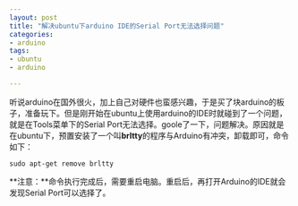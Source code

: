 ```yaml
---
layout: post
title: "解决ubuntu下arduino IDE的Serial Port无法选择问题"
categories:
- arduino
tags:
- ubuntu
- arduino

---
```

听说arduino在国外很火，加上自己对硬件也蛮感兴趣，于是买了块arduino的板子，准备玩下。但是刚开始在ubuntu上使用arduino的IDE时就碰到了一个问题，就是在Tools菜单下的Serial Port无法选择。goole了一下，问题解决。原因就是在ubuntu下，预置安装了一个叫**brltty**的程序与Arduino有冲突，卸载即可，命令如下：

	sudo apt-get remove brltty

**注意：**命令执行完成后，需要重启电脑。重启后，再打开Arduino的IDE就会发现Serial Port可以选择了。